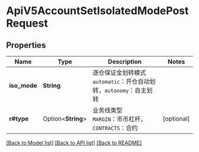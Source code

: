 # ApiV5AccountSetIsolatedModePostRequest

## Properties

Name | Type | Description | Notes
------------ | ------------- | ------------- | -------------
**iso_mode** | **String** | 逐仓保证金划转模式<br>`automatic`：开仓自动划转，`autonomy`：自主划转 | 
**r#type** | Option<**String**> | 业务线类型<br>`MARGIN`：币币杠杆，`CONTRACTS`：合约 | [optional]

[[Back to Model list]](../README.md#documentation-for-models) [[Back to API list]](../README.md#documentation-for-api-endpoints) [[Back to README]](../README.md)


